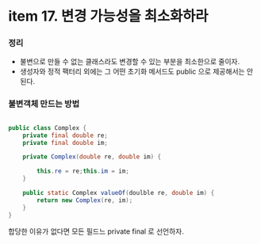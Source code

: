 # item 17. 변경 가능성을 최소화하라



### 정리
* 불변으로 만들 수 없는 클래스라도 변경할 수 있는 부분을 최소한으로 줄이자.
* 생성자와 정적 팩터리 외에는 그 어떤 초기화 메서드도 public 으로 제공해서는 안 된다.


### 불변객체 만드는 방법
```java

public class Complex {
	private final double re;
	private final double im;

	private Complex(double re, double im) {

		this.re = re;this.im = im;
	}

	public static Complex valueOf(doulble re, double im) {
		return new Complex(re, im);
	}
}
```

합당한 이유가 없다면 모든 필드느 private final 로 선언하자.